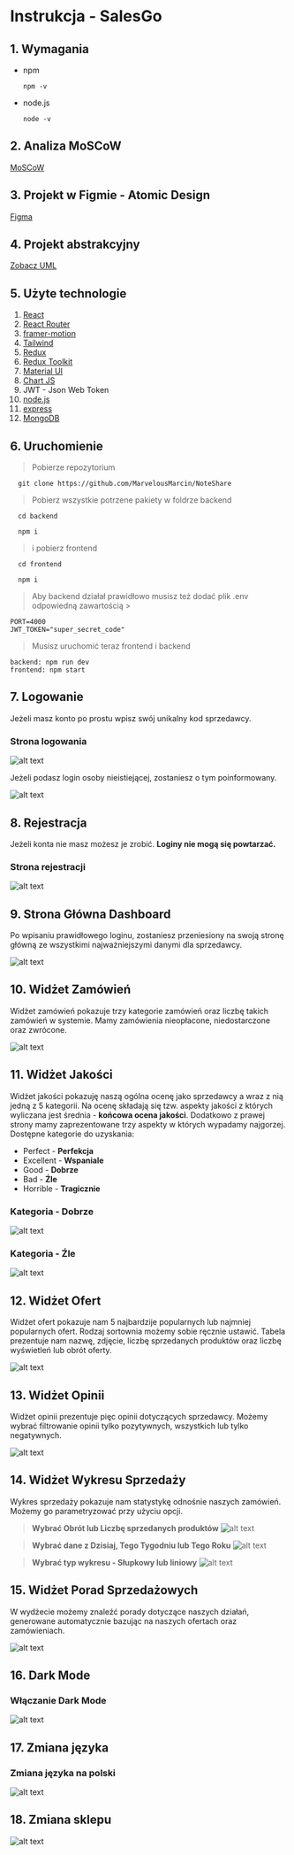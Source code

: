 # Instrukcja - SalesGo

## 1. Wymagania

- npm

  ```
  npm -v
  ```

- node.js
  ```
  node -v
  ```

## 2. Analiza MoSCoW

[MoSCoW](./readme/README_3.md)

## 3. Projekt w Figmie - Atomic Design

[Figma](https://www.figma.com/file/7LLcdN46lwZXt0gx6qDLQz/PGUI---Projekt?node-id=0%3A1&t=TPm7rHPxQyqcHijm-1)

## 4. Projekt abstrakcyjny

[Zobacz UML](./readme/README_2.md)

## 5. Użyte technologie

<ol>
  <li><a href="https://reactjs.org/" target="_blank">React</a></li>
  <li><a href="https://reactrouter.com/en/main">React Router</a></li>
  <li><a href="https://www.framer.com/motion/">framer-motion</a></li>
  <li><a href="https://tailwindcss.com/">Tailwind</a></li>
  <li><a href="https://redux.js.org/">Redux</a></li>
  <li><a href="https://redux-toolkit.js.org/">Redux Toolkit</a></li>
  <li><a href="https://mui.com/">Material UI</a></li>
  <li><a href="https://www.chartjs.org/">Chart JS</a></li>
  <li>JWT - Json Web Token</li>
  <li><a href="https://nodejs.org/en/">node.js</a></li>
  <li><a href="https://expressjs.com/">express</a></li>
  <li><a href="https://www.mongodb.com/">MongoDB</a></li>
</ol>

## 6. Uruchomienie

> Pobierze repozytorium

```
  git clone https://github.com/MarvelousMarcin/NoteShare
```

> Pobierz wszystkie potrzene pakiety w foldrze backend

```
  cd backend
```

```
  npm i
```

> i pobierz frontend

```
  cd frontend
```

```
  npm i
```

> Aby backend działał prawidłowo musisz też dodać plik .env odpowiedną zawartością >

```
PORT=4000
JWT_TOKEN="super_secret_code"
```

> Musisz uruchomić teraz frontend i backend

```
backend: npm run dev
frontend: npm start
```

## 7. Logowanie

Jeżeli masz konto po prostu wpisz swój unikalny kod sprzedawcy.

### Strona logowania

![alt text](./readme/login2.gif)

Jeżeli podasz login osoby nieistiejącej, zostaniesz o tym poinformowany.

![alt text](./readme/error.png)

## 8. Rejestracja

Jeżeli konta nie masz możesz je zrobić. **Loginy nie mogą się powtarzać.**

### Strona rejestracji

![alt text](./readme/register.png)

## 9. Strona Główna Dashboard

Po wpisaniu prawidłowego loginu, zostaniesz przeniesiony na swoją stronę główną ze wszystkimi najważniejszymi danymi dla sprzedawcy.

![alt text](./readme/dashboard.png)

## 10. Widżet Zamówień

Widżet zamówień pokazuje trzy kategorie zamówień oraz liczbę takich zamówień w systemie. Mamy zamówienia nieopłacone, niedostarczone oraz zwrócone.

![alt text](./readme/orders.png)

## 11. Widżet Jakości

Widżet jakości pokazuję naszą ogólna ocenę jako sprzedawcy a wraz z nią jedną z 5 kategorii. Na ocenę składają się tzw. aspekty jakości z których wyliczana jest średnia - **końcowa ocena jakości**. Dodatkowo z prawej strony mamy zaprezentowane trzy aspekty w których wypadamy najgorzej.
Dostępne kategorie do uzyskania:

- Perfect - **Perfekcja**
- Excellent - **Wspaniale**
- Good - **Dobrze**
- Bad - **Źle**
- Horrible - **Tragicznie**

### Kategoria - **Dobrze**

![alt text](./readme/quality1.png)

### Kategoria - **Źle**

![alt text](./readme/quality2.png)

## 12. Widżet Ofert

Widżet ofert pokazuje nam 5 najbardzije popularnych lub najmniej popularnych ofert. Rodzaj sortownia możemy sobie ręcznie ustawić. Tabela prezentuje nam nazwę, zdjęcie, liczbę sprzedanych produktów oraz liczbę wyświetleń lub obrót oferty.

![alt text](./readme/offerts.gif)

## 13. Widżet Opinii

Widżet opinii prezentuje pięc opinii dotyczących sprzedawcy. Możemy wybrać filtrowanie opinii tylko pozytywnych, wszystkich lub tylko negatywnych.

![alt text](./readme/reviews.gif)

## 14. Widżet Wykresu Sprzedaży

Wykres sprzedaży pokazuje nam statystykę odnośnie naszych zamówień. Możemy go parametryzować przy użyciu opcji.

> **Wybrać Obrót lub Liczbę sprzedanych produktów** ![alt text](./readme/data.gif)

> **Wybrać dane z Dzisiaj, Tego Tygodniu lub Tego Roku** ![alt text](./readme/rage.gif)

> **Wybrać typ wykresu - Słupkowy lub liniowy** ![alt text](./readme/type.gif)

## 15. Widżet Porad Sprzedażowych

W wydżecie możemy znaleźć porady dotyczące naszych działań, generowane automatycznie bazując na naszych ofertach oraz zamówieniach.

![alt text](./readme/advices.png)

## 16. Dark Mode

### Włączanie Dark Mode

![alt text](./readme/darkmode.gif)

## 17. Zmiana języka

### Zmiana języka na polski

![alt text](./readme/lang.gif)

## 18. Zmiana sklepu

![alt text](./readme/shop.gif)
